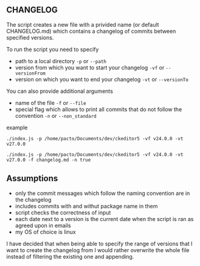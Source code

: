 ## CHANGELOG

The script creates a new file with a privided name (or default CHANGELOG.md) which contains a changelog of commits between specified versions.

To run the script you need to specify

- path to a local directory `-p` or `--path`
- version from which you want to start your changelog `-vf` or `--versionFrom`
- version on which you want to end your changelog `-vt` or `--versionTo`

You can also provide additional arguments

- name of the file `-f` or `--file`
- special flag which allows to print all commits that do not follow the convention `-n` or `--non_standard`

example

```shell
./index.js -p /home/pacto/Documents/dev/ckeditor5 -vf v24.0.0 -vt v27.0.0
```

```shell
./index.js -p /home/pacto/Documents/dev/ckeditor5 -vf v24.0.0 -vt v27.0.0 -f changelog.md -n true
```

## Assumptions

- only the commit messages which follow the naming convention are in the changelog
- includes commits with and withut package name in them
- script checks the correctness of input
- each date next to a version is the current date when the script is ran as agreed upon in emails
- my OS of choice is linux

I have decided that when being able to specify the range of versions that I want to create the changelog from I would rather overwrite the whole file instead of filtering the existing one and appending.
